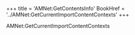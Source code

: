 +++
title = 'AMNet:GetContentsInfo'
BookHref = '../AMNet:GetCurrentImportContentContexts'
+++

AMNet:GetCurrentImportContentContexts
